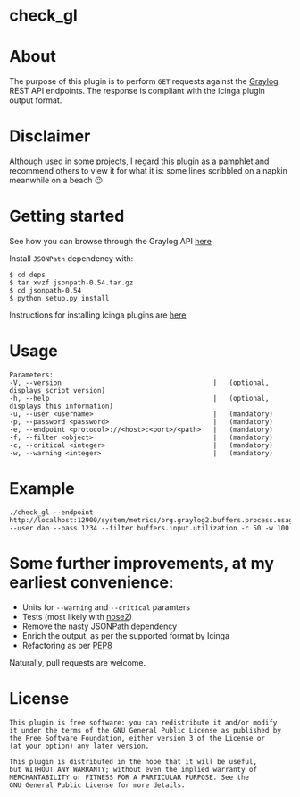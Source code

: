 # check_gl

# About

The purpose of this plugin is to perform `GET` requests against the [Graylog](https://www.graylog.org) REST API endpoints.
The response is compliant with the Icinga plugin output format.

# Disclaimer

Although used in some projects, I regard this plugin as a pamphlet and recommend others to view it for what it is: some lines scribbled on a napkin meanwhile on a beach :wink:

# Getting started

See how you can browse through the Graylog API [here](https://www.graylog.org/blog/8-tips-tricks-2-using-the-graylog-rest-api)

Install `JSONPath` dependency with:

    $ cd deps
    $ tar xvzf jsonpath-0.54.tar.gz
    $ cd jsonpath-0.54
    $ python setup.py install

Instructions for installing Icinga plugins are [here](http://docs.icinga.org/icinga2/latest/doc/module/icinga2/chapter/addons-plugins)

# Usage

    Parameters:
    -V, --version                                      |   (optional, displays script version)
    -h, --help                                         |   (optional, displays this information)
    -u, --user <username>                              |   (mandatory)
    -p, --password <password>                          |   (mandatory)
    -e, --endpoint <protocol>://<host>:<port>/<path>   |   (mandatory)
    -f, --filter <object>                              |   (mandatory)
    -c, --critical <integer>                           |   (mandatory)
    -w, --warning <integer>                            |   (mandatory)

# Example
    ./check_gl --endpoint http://localhost:12900/system/metrics/org.graylog2.buffers.process.usage --user dan --pass 1234 --filter buffers.input.utilization -c 50 -w 100

# Some further improvements, at my earliest convenience:

* Units for `--warning` and `--critical` paramters
* Tests (most likely with [nose2](https://github.com/nose-devs/nose2))
* Remove the nasty JSONPath dependency
* Enrich the output, as per the supported format by Icinga
* Refactoring as per [PEP8](https://www.python.org/dev/peps/pep-0008/)

Naturally, pull requests are welcome.

# License

    This plugin is free software: you can redistribute it and/or modify
    it under the terms of the GNU General Public License as published by
    the Free Software Foundation, either version 3 of the License or
    (at your option) any later version.
    
    This plugin is distributed in the hope that it will be useful,
    but WITHOUT ANY WARRANTY; without even the implied warranty of
    MERCHANTABILITY or FITNESS FOR A PARTICULAR PURPOSE. See the
    GNU General Public License for more details.
